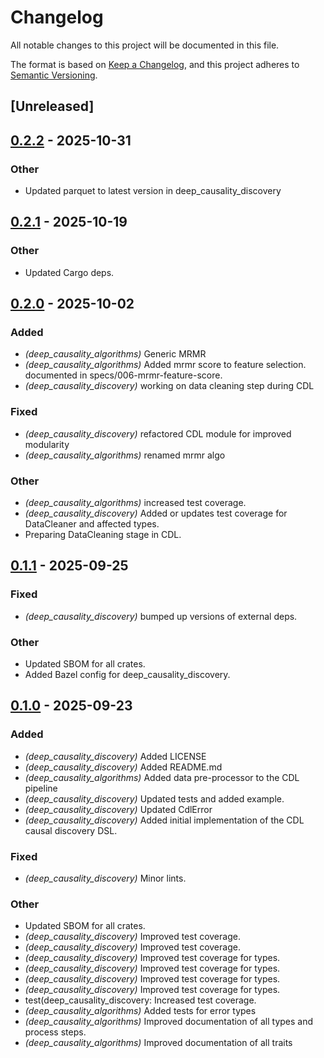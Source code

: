 # Changelog

All notable changes to this project will be documented in this file.

The format is based on [Keep a Changelog](https://keepachangelog.com/en/1.0.0/),
and this project adheres to [Semantic Versioning](https://semver.org/spec/v2.0.0.html).

## [Unreleased]

## [0.2.2](https://github.com/deepcausality-rs/deep_causality/compare/deep_causality_discovery-v0.2.1...deep_causality_discovery-v0.2.2) - 2025-10-31

### Other

- Updated parquet to latest version in  deep_causality_discovery

## [0.2.1](https://github.com/deepcausality-rs/deep_causality/compare/deep_causality_discovery-v0.2.0...deep_causality_discovery-v0.2.1) - 2025-10-19

### Other

- Updated Cargo deps.

## [0.2.0](https://github.com/deepcausality-rs/deep_causality/compare/deep_causality_discovery-v0.1.1...deep_causality_discovery-v0.2.0) - 2025-10-02

### Added

- *(deep_causality_algorithms)* Generic MRMR
- *(deep_causality_algorithms)* Added mrmr score to feature selection. documented in specs/006-mrmr-feature-score.
- *(deep_causality_discovery)* working on data cleaning step during CDL

### Fixed

- *(deep_causality_discovery)* refactored CDL module for improved modularity
- *(deep_causality_algorithms)* renamed mrmr algo

### Other

- *(deep_causality_algorithms)* increased test coverage.
- *(deep_causality_discovery)* Added or updates test coverage for DataCleaner and affected types.
- Preparing DataCleaning stage in CDL.

## [0.1.1](https://github.com/deepcausality-rs/deep_causality/compare/deep_causality_discovery-v0.1.0...deep_causality_discovery-v0.1.1) - 2025-09-25

### Fixed

- *(deep_causality_discovery)* bumped up versions of external deps.

### Other

- Updated SBOM for all crates.
- Added Bazel config for deep_causality_discovery.

## [0.1.0](https://github.com/marvin-hansen/deep_causality/releases/tag/deep_causality_discovery-v0.1.0) - 2025-09-23

### Added

- *(deep_causality_discovery)* Added LICENSE
- *(deep_causality_discovery)* Added README.md
- *(deep_causality_algorithms)* Added data pre-processor to the CDL pipeline
- *(deep_causality_discovery)* Updated tests and added example.
- *(deep_causality_discovery)* Updated CdlError
- *(deep_causality_discovery)* Added initial implementation of the CDL causal discovery DSL.

### Fixed

- *(deep_causality_discovery)* Minor lints.

### Other

- Updated SBOM for all crates.
- *(deep_causality_discovery)* Improved test coverage.
- *(deep_causality_discovery)* Improved test coverage.
- *(deep_causality_discovery)* Improved test coverage for types.
- *(deep_causality_discovery)* Improved test coverage for types.
- *(deep_causality_discovery)* Improved test coverage for types.
- *(deep_causality_discovery)* Improved test coverage for types.
- test(deep_causality_discovery: Increased test coverage.
- *(deep_causality_algorithms)* Added tests for error types
- *(deep_causality_algorithms)* Improved documentation of all types and process steps.
- *(deep_causality_algorithms)* Improved documentation of all traits

